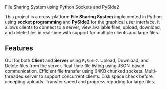  File Sharing System using Python Sockets and PySide2

This project is a cross-platform **File Sharing System** implemented in Python using **socket programming** and **PySide2** for the graphical user interface. It allows clients to connect to a server, view available files, upload, download, and delete files in real-time with support for multiple clients and large files.



## Features

GUI for both **Client** and **Server** using `PySide2`.
Upload, Download, and Delete files from the server.
Real-time file listing using JSON-based communication.
Efficient file transfer using 64KB chunked sockets.
Multi-threaded server to support concurrent clients.
Disk space check before accepting uploads.
Transfer speed and progress reporting for large files.

